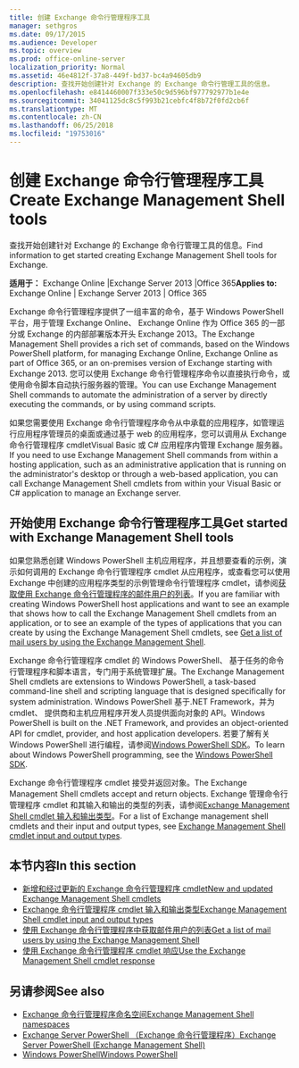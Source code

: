 ```yaml
---
title: 创建 Exchange 命令行管理程序工具
manager: sethgros
ms.date: 09/17/2015
ms.audience: Developer
ms.topic: overview
ms.prod: office-online-server
localization_priority: Normal
ms.assetid: 46e4812f-37a8-449f-bd37-bc4a94605db9
description: 查找开始创建针对 Exchange 的 Exchange 命令行管理工具的信息。
ms.openlocfilehash: e8414460007f333e50c9d596bf977792977b1e4e
ms.sourcegitcommit: 34041125dc8c5f993b21cebfc4f8b72f0fd2cb6f
ms.translationtype: MT
ms.contentlocale: zh-CN
ms.lasthandoff: 06/25/2018
ms.locfileid: "19753016"
---
```

# <a name="create-exchange-management-shell-tools"></a><span data-ttu-id="4001f-103">创建 Exchange 命令行管理程序工具</span><span class="sxs-lookup"><span data-stu-id="4001f-103">Create Exchange Management Shell tools</span></span>

<span data-ttu-id="4001f-104">查找开始创建针对 Exchange 的 Exchange 命令行管理工具的信息。</span><span class="sxs-lookup"><span data-stu-id="4001f-104">Find information to get started creating Exchange Management Shell tools for Exchange.</span></span>

<span data-ttu-id="4001f-105">**适用于：** Exchange Online |Exchange Server 2013 |Office 365</span><span class="sxs-lookup"><span data-stu-id="4001f-105">**Applies to:** Exchange Online | Exchange Server 2013 | Office 365</span></span>
  
<span data-ttu-id="4001f-106">Exchange 命令行管理程序提供了一组丰富的命令，基于 Windows PowerShell 平台，用于管理 Exchange Online、 Exchange Online 作为 Office 365 的一部分或 Exchange 的内部部署版本开头 Exchange 2013。</span><span class="sxs-lookup"><span data-stu-id="4001f-106">The Exchange Management Shell provides a rich set of commands, based on the Windows PowerShell platform, for managing Exchange Online, Exchange Online as part of Office 365, or an on-premises version of Exchange starting with Exchange 2013.</span></span> <span data-ttu-id="4001f-107">您可以使用 Exchange 命令行管理程序命令以直接执行命令，或使用命令脚本自动执行服务器的管理。</span><span class="sxs-lookup"><span data-stu-id="4001f-107">You can use Exchange Management Shell commands to automate the administration of a server by directly executing the commands, or by using command scripts.</span></span>
  
<span data-ttu-id="4001f-108">如果您需要使用 Exchange 命令行管理程序命令从中承载的应用程序，如管理运行应用程序管理员的桌面或通过基于 web 的应用程序，您可以调用从 Exchange 命令行管理程序 cmdletVisual Basic 或 C# 应用程序内管理 Exchange 服务器。</span><span class="sxs-lookup"><span data-stu-id="4001f-108">If you need to use Exchange Management Shell commands from within a hosting application, such as an administrative application that is running on the administrator's desktop or through a web-based application, you can call Exchange Management Shell cmdlets from within your Visual Basic or C# application to manage an Exchange server.</span></span>
  
## <a name="get-started-with-exchange-management-shell-tools"></a><span data-ttu-id="4001f-109">开始使用 Exchange 命令行管理程序工具</span><span class="sxs-lookup"><span data-stu-id="4001f-109">Get started with Exchange Management Shell tools</span></span>
<span data-ttu-id="4001f-110"><a name="SP15GettingStartedTemplate_WhatDoYouNeed"> </a></span><span class="sxs-lookup"><span data-stu-id="4001f-110"></span></span>

<span data-ttu-id="4001f-111">如果您熟悉创建 Windows PowerShell 主机应用程序，并且想要查看的示例，演示如何调用的 Exchange 命令行管理程序 cmdlet 从应用程序，或查看您可以使用 Exchange 中创建的应用程序类型的示例管理命令行管理程序 cmdlet，请参阅[获取使用 Exchange 命令行管理程序的邮件用户的列表](how-to-get-a-list-of-mail-users-by-using-the-exchange-management-shell.md)。</span><span class="sxs-lookup"><span data-stu-id="4001f-111">If you are familiar with creating Windows PowerShell host applications and want to see an example that shows how to call the Exchange Management Shell cmdlets from an application, or to see an example of the types of applications that you can create by using the Exchange Management Shell cmdlets, see [Get a list of mail users by using the Exchange Management Shell](how-to-get-a-list-of-mail-users-by-using-the-exchange-management-shell.md).</span></span>
  
<span data-ttu-id="4001f-112">Exchange 命令行管理程序 cmdlet 的 Windows PowerShell、 基于任务的命令行管理程序和脚本语言，专门用于系统管理扩展。</span><span class="sxs-lookup"><span data-stu-id="4001f-112">The Exchange Management Shell cmdlets are extensions to Windows PowerShell, a task-based command-line shell and scripting language that is designed specifically for system administration.</span></span> <span data-ttu-id="4001f-113">Windows PowerShell 基于.NET Framework，并为 cmdlet、 提供商和主机应用程序开发人员提供面向对象的 API。</span><span class="sxs-lookup"><span data-stu-id="4001f-113">Windows PowerShell is built on the .NET Framework, and provides an object-oriented API for cmdlet, provider, and host application developers.</span></span> <span data-ttu-id="4001f-114">若要了解有关 Windows PowerShell 进行编程，请参阅[Windows PowerShell SDK](http://msdn.microsoft.com/zh-cn/library/dd835506%28VS.85%29.aspx)。</span><span class="sxs-lookup"><span data-stu-id="4001f-114">To learn about Windows PowerShell programming, see the [Windows PowerShell SDK](http://msdn.microsoft.com/zh-cn/library/dd835506%28VS.85%29.aspx).</span></span>
  
<span data-ttu-id="4001f-115">Exchange 命令行管理程序 cmdlet 接受并返回对象。</span><span class="sxs-lookup"><span data-stu-id="4001f-115">The Exchange Management Shell cmdlets accept and return objects.</span></span> <span data-ttu-id="4001f-116">Exchange 管理命令行管理程序 cmdlet 和其输入和输出的类型的列表，请参阅[Exchange Management Shell cmdlet 输入和输出类型](exchange-management-shell-cmdlet-input-and-output-types.md)。</span><span class="sxs-lookup"><span data-stu-id="4001f-116">For a list of Exchange management shell cmdlets and their input and output types, see [Exchange Management Shell cmdlet input and output types](exchange-management-shell-cmdlet-input-and-output-types.md).</span></span>
  
## <a name="in-this-section"></a><span data-ttu-id="4001f-117">本节内容</span><span class="sxs-lookup"><span data-stu-id="4001f-117">In this section</span></span>

- [<span data-ttu-id="4001f-118">新增和经过更新的 Exchange 命令行管理程序 cmdlet</span><span class="sxs-lookup"><span data-stu-id="4001f-118">New and updated Exchange Management Shell cmdlets</span></span>](new-and-updated-exchange-management-shell-cmdlets.md)  
- [<span data-ttu-id="4001f-119">Exchange 命令行管理程序 cmdlet 输入和输出类型</span><span class="sxs-lookup"><span data-stu-id="4001f-119">Exchange Management Shell cmdlet input and output types</span></span>](exchange-management-shell-cmdlet-input-and-output-types.md)
- [<span data-ttu-id="4001f-120">使用 Exchange 命令行管理程序中获取邮件用户的列表</span><span class="sxs-lookup"><span data-stu-id="4001f-120">Get a list of mail users by using the Exchange Management Shell</span></span>](how-to-get-a-list-of-mail-users-by-using-the-exchange-management-shell.md)
- [<span data-ttu-id="4001f-121">使用 Exchange 命令行管理程序 cmdlet 响应</span><span class="sxs-lookup"><span data-stu-id="4001f-121">Use the Exchange Management Shell cmdlet response</span></span>](how-to-use-the-exchange-management-shell-cmdlet-response.md)


## <a name="see-also"></a><span data-ttu-id="4001f-122">另请参阅</span><span class="sxs-lookup"><span data-stu-id="4001f-122">See also</span></span>

- [<span data-ttu-id="4001f-123">Exchange 命令行管理程序命名空间</span><span class="sxs-lookup"><span data-stu-id="4001f-123">Exchange Management Shell namespaces</span></span>](exchange-management-shell-namespaces.md)  
- [<span data-ttu-id="4001f-124">Exchange Server PowerShell （Exchange 命令行管理程序）</span><span class="sxs-lookup"><span data-stu-id="4001f-124">Exchange Server PowerShell (Exchange Management Shell)</span></span>](https://docs.microsoft.com/zh-cn/powershell/exchange/exchange-server/exchange-management-shell?view=exchange-ps)  
- [<span data-ttu-id="4001f-125">Windows PowerShell</span><span class="sxs-lookup"><span data-stu-id="4001f-125">Windows PowerShell</span></span>](http://msdn.microsoft.com/zh-cn/library/dd835506%28v=vs.85%29.aspx)
    

